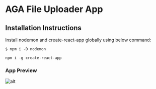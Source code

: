 # AGA File Uploader App

## Installation Instructions

Install nodemon and create-react-app globally using below command:

`$ npm i -D nodemon`

`npm i -g create-react-app`

### App Preview

![alt](https://agapiranha.s3.amazonaws.com/photos/AGA_fileUploader-1557339726708.png)
